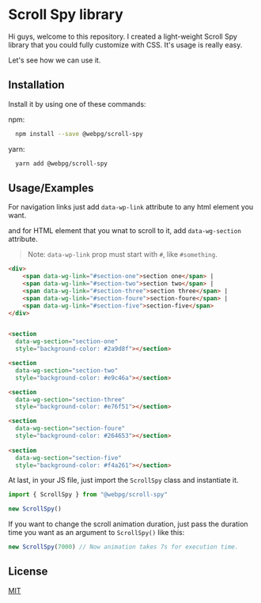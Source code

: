 
# Scroll Spy library
Hi guys, welcome to this repository. I created a light-weight Scroll Spy library that you could fully customize with CSS. It's usage is really easy. 

Let's see how we can use it.


## Installation

Install it by using one of these commands:


npm:
```bash
  npm install --save @webpg/scroll-spy
```

yarn:
```bash
  yarn add @webpg/scroll-spy
```
## Usage/Examples

For navigation links just add `data-wp-link` attribute to any html element you want.

and for HTML element that you wnat to scroll to it, add `data-wg-section` attribute.

> Note: `data-wp-link` prop must start with `#`, like `#something`.

```html
<div>
    <span data-wg-link="#section-one">section one</span> |
    <span data-wg-link="#section-two">section two</span> |
    <span data-wg-link="#section-three">section three</span> |
    <span data-wg-link="#section-foure">section-foure</span> |
    <span data-wg-link="#section-five">section-five</span>
</div>


<section
  data-wg-section="section-one"
  style="background-color: #2a9d8f"></section>

<section
  data-wg-section="section-two"
  style="background-color: #e9c46a"></section>

<section
  data-wg-section="section-three"
  style="background-color: #e76f51"></section>

<section
  data-wg-section="section-foure"
  style="background-color: #264653"></section>
  
<section
  data-wg-section="section-five"
  style="background-color: #f4a261"></section>

```

At last, in your JS file, just import the `ScrollSpy` class and instantiate it.

```javascript
import { ScrollSpy } from "@webpg/scroll-spy"

new ScrollSpy()

```

If you want to change the scroll animation duration, just pass the duration time you want as an argument to `ScrollSpy()` like this:

```javascript
new ScrollSpy(7000) // Now animation takes 7s for execution time.

```

## License

[MIT](https://choosealicense.com/licenses/mit/)

